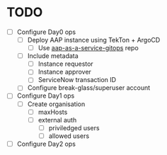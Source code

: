 # TODO
- [ ] Configure Day0 ops
  - [ ] Deploy AAP instance using TekTon + ArgoCD
    - [ ] Use [aap-as-a-service-gitops](https://github.com/ahussey-redhat/aap-as-a-service-gitops/tree/main) repo
  - [ ] Include metadata
    - [ ] Instance requestor
    - [ ] Instance approver
    - [ ] ServiceNow transaction ID
  - [ ] Configure break-glass/superuser account
- [ ] Configure Day1 ops
  - [ ] Create organisation
    - [ ] maxHosts
    - [ ] external auth
      - [ ] priviledged users
      - [ ] allowed users
- [ ] Configure Day2 ops